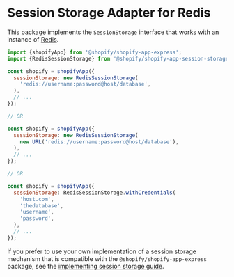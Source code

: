 # Session Storage Adapter for Redis

This package implements the `SessionStorage` interface that works with an instance of [Redis](https://redis.io/).

```js
import {shopifyApp} from '@shopify/shopify-app-express';
import {RedisSessionStorage} from '@shopify/shopify-app-session-storage-redis';

const shopify = shopifyApp({
  sessionStorage: new RedisSessionStorage(
    'redis://username:password@host/database',
  ),
  // ...
});

// OR

const shopify = shopifyApp({
  sessionStorage: new RedisSessionStorage(
    new URL('redis://username:password@host/database'),
  ),
  // ...
});

// OR

const shopify = shopifyApp({
  sessionStorage: RedisSessionStorage.withCredentials(
    'host.com',
    'thedatabase',
    'username',
    'password',
  ),
  // ...
});
```

If you prefer to use your own implementation of a session storage mechanism that is compatible with the `@shopify/shopify-app-express` package, see the [implementing session storage guide](https://github.com/Shopify/shopify-app-js/blob/main/packages/shopify-app-session-storage/implementing-session-storage.md).
